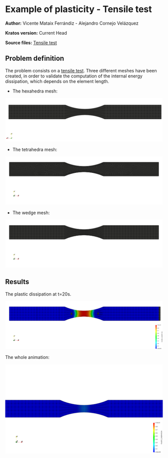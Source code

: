 # Example of plasticity - Tensile test

**Author:** Vicente Mataix Ferrándiz - Alejandro Cornejo Velázquez

**Kratos version:** Current Head

**Source files:** [Tensile test](https://github.com/KratosMultiphysics/Examples/tree/periodic_bc_examples/structural_mechanics/use_cases/tensile_test_example/source)

## Problem definition

The problem consists on a [tensile test](https://en.wikipedia.org/wiki/Tensile_testing).  Three different meshes have been created, in order to validate the computation of the internal energy dissipation, which depends on the element length.

- The hexahedra mesh:

<img src="data/hexa_mesh.png" width="600">

- The tetrahedra mesh:

<img src="data/tetra_mesh.png" width="600">

- The wedge mesh:

<img src="data/wedge_mesh.png" width="600">

## Results

The plastic dissipation at t=20s.

<img src="data/plastic_dissipation_20.png" width="600">

The whole animation:

<img src="data/animation.gif" width="600">



